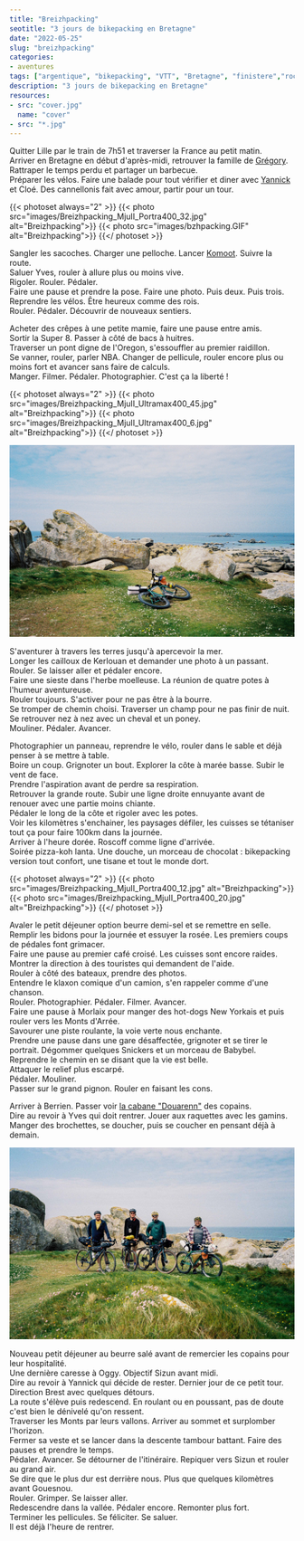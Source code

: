 ```yaml
---
title: "Breizhpacking"
seotitle: "3 jours de bikepacking en Bretagne"
date: "2022-05-25"
slug: "breizhpacking"
categories:
- aventures
tags: ["argentique", "bikepacking", "VTT", "Bretagne", "finistere","rockhopper", "xbiking"]
description: "3 jours de bikepacking en Bretagne"
resources:
- src: "cover.jpg"
  name: "cover"
- src: "*.jpg"
---
```


Quitter Lille par le train de 7h51 et traverser la France au petit matin.  
Arriver en Bretagne en début d'après-midi, retrouver la famille de [Grégory](https://gregorymignard.com).
Rattraper le temps perdu et partager un barbecue.  
Préparer les vélos. Faire une balade pour tout vérifier et diner avec [Yannick](https://yannickschutz.com/) et Cloé.
Des cannellonis fait avec amour, partir pour un tour.  

{{< photoset always="2" >}} {{< photo src="images/Breizhpacking_MjuII_Portra400_32.jpg" alt="Breizhpacking">}} {{< photo src="images/bzhpacking.GIF" alt="Breizhpacking">}} {{</ photoset >}}

Sangler les sacoches. Charger une pelloche. Lancer [Komoot](https://www.komoot.fr/user/739261110267). Suivre la route.  
Saluer Yves, rouler à allure plus ou moins vive.  
Rigoler. Rouler. Pédaler.  
Faire une pause et prendre la pose. Faire une photo. Puis deux. Puis trois.  
Reprendre les vélos. Être heureux comme des rois.  
Rouler. Pédaler. Découvrir de nouveaux sentiers.  

Acheter des crêpes à une petite mamie, faire une pause entre amis.  
Sortir la Super 8. Passer à côté de bacs à huitres.  
Traverser un pont digne de l'Oregon, s'essouffler au premier raidillon.  
Se vanner, rouler, parler NBA. Changer de pellicule, rouler encore plus ou moins fort et avancer sans faire de calculs.  
Manger. Filmer. Pédaler. Photographier. C'est ça la liberté !  

{{< photoset always="2" >}} {{< photo src="images/Breizhpacking_MjuII_Ultramax400_45.jpg" alt="Breizhpacking">}} {{< photo src="images/Breizhpacking_MjuII_Ultramax400_6.jpg" alt="Breizhpacking">}} {{</ photoset >}}

![Breizhpacking](images/Breizhpacking_MjuII_Ultramax400_33.jpg)

S'aventurer à travers les terres jusqu'à apercevoir la mer.  
Longer les cailloux de Kerlouan et demander une photo à un passant.  
Rouler. Se laisser aller et pédaler encore.  
Faire une sieste dans l'herbe moelleuse. La réunion de quatre potes à l'humeur aventureuse.  
Rouler toujours. S'activer pour ne pas être à la bourre.  
Se tromper de chemin choisi. Traverser un champ pour ne pas finir de nuit.  
Se retrouver nez à nez avec un cheval et un poney.  
Mouliner. Pédaler. Avancer.  

Photographier un panneau, reprendre le vélo, rouler dans le sable et déjà penser à se mettre à table.  
Boire un coup. Grignoter un bout. Explorer la côte à marée basse. Subir le vent de face.  
Prendre l'aspiration avant de perdre sa respiration.  
Retrouver la grande route. Subir une ligne droite ennuyante avant de renouer avec une partie moins chiante.  
Pédaler le long de la côte et rigoler avec les potes.  
Voir les kilomètres s'enchainer, les paysages défiler, les cuisses se tétaniser tout ça pour faire 100km dans la journée.  
Arriver à l'heure dorée. Roscoff comme ligne d'arrivée.  
Soirée pizza-koh lanta. Une douche, un morceau de chocolat : bikepacking version tout confort, une tisane et tout le monde dort.  

{{< photoset always="2" >}} {{< photo src="images/Breizhpacking_MjuII_Portra400_12.jpg" alt="Breizhpacking">}} {{< photo src="images/Breizhpacking_MjuII_Portra400_20.jpg" alt="Breizhpacking">}} {{</ photoset >}}

Avaler le petit déjeuner option beurre demi-sel et se remettre en selle.  
Remplir les bidons pour la journée et essuyer la rosée. Les premiers coups de pédales font grimacer.  
Faire une pause au premier café croisé. Les cuisses sont encore raides. Montrer la direction à des touristes qui demandent de l'aide.  
Rouler à côté des bateaux, prendre des photos.  
Entendre le klaxon comique d'un camion, s'en rappeler comme d'une chanson.  
Rouler. Photographier. Pédaler. Filmer. Avancer.  
Faire une pause à Morlaix pour manger des hot-dogs New Yorkais et puis rouler vers les Monts d'Arrée.  
Savourer une piste roulante, la voie verte nous enchante.  
Prendre une pause dans une gare désaffectée, grignoter et se tirer le portrait. Dégommer quelques Snickers et un morceau de Babybel.  
Reprendre le chemin en se disant que la vie est belle.  
Attaquer le relief plus escarpé.  
Pédaler. Mouliner.  
Passer sur le grand pignon. Rouler en faisant les cons.  

Arriver à Berrien. Passer voir [la cabane "Douarenn"](https://www.instagram.com/douarenn/) des copains.  
Dire au revoir à Yves qui doit rentrer. Jouer aux raquettes avec les gamins.  
Manger des brochettes, se doucher, puis se coucher en pensant déjà à demain.  

![Breizhpacking](images/Breizhpacking_MjuII_Ultramax400_37.jpg)

Nouveau petit déjeuner au beurre salé avant de remercier les copains pour leur hospitalité.  
Une dernière caresse à Oggy. Objectif Sizun avant midi.  
Dire au revoir à Yannick qui décide de rester. Dernier jour de ce petit tour. Direction Brest avec quelques détours.  
La route s'élève puis redescend. En roulant ou en poussant, pas de doute c'est bien le dénivelé qu'on ressent.  
Traverser les Monts par leurs vallons. Arriver au sommet et surplomber l'horizon.  
Fermer sa veste et se lancer dans la descente tambour battant. Faire des pauses et prendre le temps.  
Pédaler. Avancer. Se détourner de l'itinéraire. Repiquer vers Sizun et rouler au grand air.  
Se dire que le plus dur est derrière nous. Plus que quelques kilomètres avant Gouesnou.  
Rouler. Grimper. Se laisser aller.  
Redescendre dans la vallée. Pédaler encore. Remonter plus fort.  
Terminer les pellicules. Se féliciter. Se saluer.  
Il est déjà l'heure de rentrer.  
